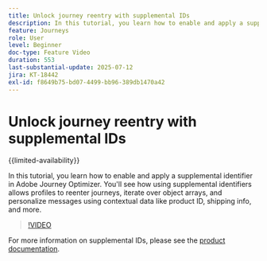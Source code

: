 ```yaml
---
title: Unlock journey reentry with supplemental IDs
description: In this tutorial, you learn how to enable and apply a supplemental identifier in Adobe Journey Optimizer. You'll see how using supplemental identifiers allows profiles to reenter journeys, iterate over object arrays, and personalize messages using contextual data like product ID, shipping info, and more.
feature: Journeys
role: User
level: Beginner
doc-type: Feature Video
duration: 553
last-substantial-update: 2025-07-12
jira: KT-18442
exl-id: f8649b75-bd07-4499-bb96-389db1470a42
---
```

# Unlock journey reentry with supplemental IDs

{{limited-availability}}

In this tutorial, you learn how to enable and apply a supplemental identifier in Adobe Journey Optimizer. You'll see how using supplemental identifiers allows profiles to reenter journeys, iterate over object arrays, and personalize messages using contextual data like product ID, shipping info, and more.

>[!VIDEO](https://video.tv.adobe.com/v/3464792/?learn=on&enablevpops)

For more information on supplemental IDs, please see the [product documentation](https://experienceleague.adobe.com/en/docs/journey-optimizer/using/orchestrate-journeys/manage-journey/supplemental-identifier).
